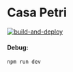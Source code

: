 # Casa Petri

[![build-and-deploy](https://github.com/GeorgePetri/casa-petri-website/actions/workflows/build-and-deploy.yml/badge.svg)](https://github.com/GeorgePetri/casa-petri-website/actions/workflows/build-and-deploy.yml)

#### Debug:
`npm run dev`